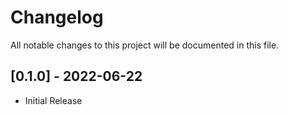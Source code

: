 # Changelog

All notable changes to this project will be documented in this file.

## [0.1.0] - 2022-06-22

- Initial Release
